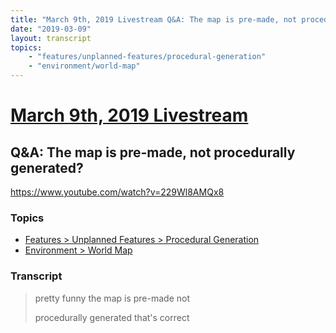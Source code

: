 ```yaml
---
title: "March 9th, 2019 Livestream Q&A: The map is pre-made, not procedurally generated?"
date: "2019-03-09"
layout: transcript
topics:
    - "features/unplanned-features/procedural-generation"
    - "environment/world-map"
---
```

# [March 9th, 2019 Livestream](../2019-03-09.md)
## Q&A: The map is pre-made, not procedurally generated?
https://www.youtube.com/watch?v=229Wl8AMQx8

### Topics
* [Features > Unplanned Features > Procedural Generation](../topics/features/unplanned-features/procedural-generation.md)
* [Environment > World Map](../topics/environment/world-map.md)

### Transcript

> pretty funny the map is pre-made not
> 
> procedurally generated that's correct
> 
